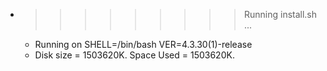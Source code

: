 * >>>>>>>>> Running install.sh ...
  * Running on SHELL=/bin/bash VER=4.3.30(1)-release
  * Disk size = 1503620K. Space Used = 1503620K.
